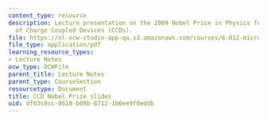 ```yaml
---
content_type: resource
description: Lecture presentation on the 2009 Nobel Price in Physics for the invention
  of Charge Coupled Devices (CCDs).
file: https://ol-ocw-studio-app-qa.s3.amazonaws.com/courses/6-012-microelectronic-devices-and-circuits-fall-2009/df03c0cc8618b09b87121b6ee9f0eddb_MIT6_012F09_lec10_ccd.pdf
file_type: application/pdf
learning_resource_types:
- Lecture Notes
ocw_type: OCWFile
parent_title: Lecture Notes
parent_type: CourseSection
resourcetype: Document
title: CCD Nobel Prize slides
uid: df03c0cc-8618-b09b-8712-1b6ee9f0eddb
---
```

